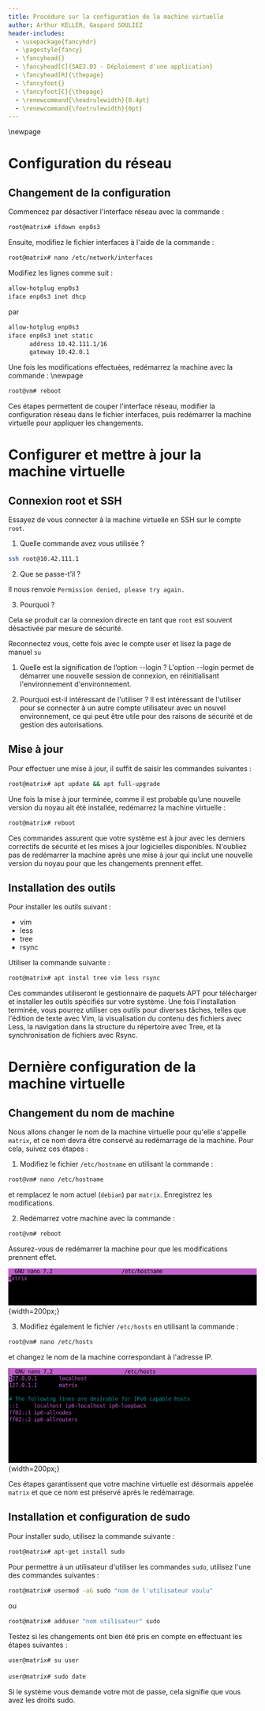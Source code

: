 ```yaml
---
title: Procédure sur la configuration de la machine virtuelle
author: Arthur KELLER, Gaspard SOULIEZ
header-includes: 
  - \usepackage{fancyhdr}
  - \pagestyle{fancy}
  - \fancyhead{}
  - \fancyhead[C]{SAE3.03 - Déploiement d'une application}
  - \fancyhead[R]{\thepage}
  - \fancyfoot{}
  - \fancyfoot[C]{\thepage}
  - \renewcommand{\headrulewidth}{0.4pt}
  - \renewcommand{\footrulewidth}{0pt}
---
```

\newpage

# Configuration du réseau

## Changement de la configuration 
Commencez par désactiver l'interface réseau avec la commande :
```bash
root@matrix# ifdown enp0s3
```

Ensuite, modifiez le fichier interfaces à l'aide de la commande :
```bash
root@matrix# nano /etc/network/interfaces
```
Modifiez les lignes comme suit :
```bash
allow-hotplug enp0s3
iface enp0s3 inet dhcp 
```
par
```bash
allow-hotplug enp0s3
iface enp0s3 inet static
      address 10.42.111.1/16
      gateway 10.42.0.1
```
Une fois les modifications effectuées, redémarrez la machine avec la commande :
\newpage
```bash
root@vm# reboot
```
Ces étapes permettent de couper l'interface réseau, modifier la configuration réseau dans le fichier interfaces, puis redémarrer la machine virtuelle pour appliquer les changements.

# Configurer et mettre à jour la machine virtuelle
## Connexion **root** et **SSH**
Essayez de vous connecter à la machine virtuelle en SSH sur le compte `root`.

1. Quelle commande avez vous utilisée ?
```bash
ssh root@10.42.111.1
```
2. Que se passe-t’il ?

Il nous renvoie `Permission denied, please try again.`

3. Pourquoi ?

Cela se produit car la connexion directe en tant que `root` est souvent désactivée par mesure de sécurité.

Reconnectez vous, cette fois avec le compte user et lisez la page de manuel `su`

1. Quelle est la signification de l’option --login ?
L'option --login permet de démarrer une nouvelle session de connexion, en réinitialisant l'environnement d'environnement.

2. Pourquoi est-il intéressant de l'utiliser ?
Il est intéressant de l'utiliser pour se connecter à un autre compte utilisateur avec un nouvel environnement, ce qui peut être utile pour des raisons de sécurité et de gestion des autorisations.

## Mise à jour
Pour effectuer une mise à jour, il suffit de saisir les commandes suivantes :
```bash
root@matrix# apt update && apt full-upgrade
```
Une fois la mise à jour terminée, comme il est probable qu’une nouvelle version du noyau ait été installée, redémarrez la machine virtuelle :
```bash
root@matrix# reboot
```
Ces commandes assurent que votre système est à jour avec les derniers correctifs de sécurité et les mises à jour logicielles disponibles. N'oubliez pas de redémarrer la machine après une mise à jour qui inclut une nouvelle version du noyau pour que les changements prennent effet.

## Installation des outils
Pour installer les outils suivant : 
* vim
* less
* tree
* rsync

Utiliser la commande suivante :
```bash
root@matrix# apt instal tree vim less rsync
```
Ces commandes utiliseront le gestionnaire de paquets APT pour télécharger et installer les outils spécifiés sur votre système. Une fois l'installation terminée, vous pourrez utiliser ces outils pour diverses tâches, telles que l'édition de texte avec Vim, la visualisation du contenu des fichiers avec Less, la navigation dans la structure du répertoire avec Tree, et la synchronisation de fichiers avec Rsync.

# Dernière configuration de la machine virtuelle
## Changement du nom de machine

Nous allons changer le nom de la machine virtuelle pour qu'elle s'appelle `matrix`, et ce nom devra être conservé au redémarrage de la machine. Pour cela, suivez ces étapes :

1. Modifiez le fichier `/etc/hostname` en utilisant la commande :
```bash
root@vm# nano /etc/hostname
```
et remplacez le nom actuel (`debian`) par `matrix`. Enregistrez les modifications.

2. Redémarrez votre machine avec la commande :
```bash
root@vm# reboot
```
Assurez-vous de redémarrer la machine pour que les modifications prennent effet.

![Fichier hostname](./img/hostname.png){width=200px;}

3. Modifiez également le fichier `/etc/hosts` en utilisant la commande :
```bash
root@vm# nano /etc/hosts
```
et changez le nom de la machine correspondant à l'adresse IP.

![Fichier hosts](./img/Capture%20du%202023-11-10%2011-33-46.png){width=200px;}

Ces étapes garantissent que votre machine virtuelle est désormais appelée `matrix` et que ce nom est préservé après le redémarrage.

## Installation et configuration de **sudo**
Pour installer sudo, utilisez la commande suivante :
```bash
root@matrix# apt-get install sudo
```

Pour permettre à un utilisateur d'utiliser les commandes `sudo`, utilisez l'une des commandes suivantes :
```bash
root@matrix# usermod -aG sudo "nom de l'utilisateur voulu"
```
ou
```bash
root@matrix# adduser "nom utilisateur" sudo
```

Testez si les changements ont bien été pris en compte en effectuant les étapes suivantes :
```bash
user@matrix# su user

user@matrix# sudo date
```

Si le système vous demande votre mot de passe, cela signifie que vous avez les droits sudo.